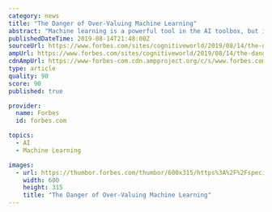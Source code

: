 ```yaml
---
category: news
title: "The Danger of Over-Valuing Machine Learning"
abstract: "Machine learning is a powerful tool in the AI toolbox, but its limitations must be understood to use effectively. Getty Machine learning has become the latest darling of the IT marketing space, a secret sauce that is supposed to turbo-charge computers and ..."
publishedDateTime: 2019-08-14T21:48:00Z
sourceUrl: https://www.forbes.com/sites/cognitiveworld/2019/08/14/the-danger-of-over-valuing-machine-learning/
ampUrl: https://www.forbes.com/sites/cognitiveworld/2019/08/14/the-danger-of-over-valuing-machine-learning/amp/
cdnAmpUrl: https://www-forbes-com.cdn.ampproject.org/c/s/www.forbes.com/sites/cognitiveworld/2019/08/14/the-danger-of-over-valuing-machine-learning/amp/
type: article
quality: 90
score: 90
published: true

provider:
  name: Forbes
  id: forbes.com

topics:
  - AI
  - Machine Learning

images:
  - url: https://thumbor.forbes.com/thumbor/600x315/https%3A%2F%2Fspecials-images.forbesimg.com%2Fimageserve%2F85120553%2F960x0.jpg%3FcropX1%3D0%26cropX2%3D3872%26cropY1%3D205%26cropY2%3D2385
    width: 600
    height: 315
    title: "The Danger of Over-Valuing Machine Learning"
---
```


